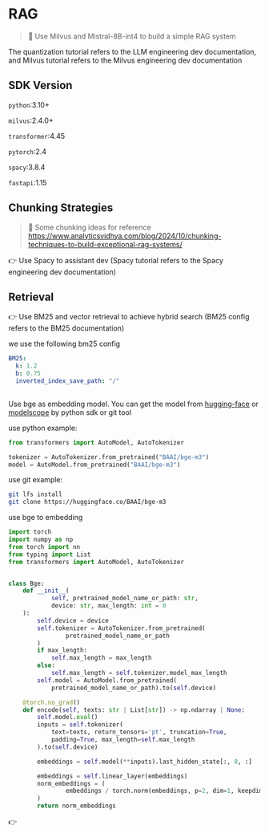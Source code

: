 # RAG

>:pushpin: ​Use Milvus and Mistral-8B-int4 to build a simple RAG system

The quantization tutorial refers to the LLM engineering dev documentation, and Milvus tutorial refers to the Milvus engineering dev documentation

## SDK Version

`python`:3.10+ 

`milvus`:2.4.0+

`transformer`:4.45

`pytorch`:2.4

`spacy`:3.8.4

`fastapi`:1.15

## Chunking Strategies

> :pushpin: ​Some chunking ideas for reference https://www.analyticsvidhya.com/blog/2024/10/chunking-techniques-to-build-exceptional-rag-systems/

:point_right: Use Spacy to assistant dev (Spacy tutorial refers to the Spacy engineering dev documentation)

## Retrieval

:point_right: Use BM25 and vector retrieval to achieve hybrid search (BM25 config refers to the BM25 documentation)

we use the following bm25 config

```yaml
BM25:
  k: 1.2
  b: 0.75
  inverted_index_save_path: "/"
  
```

Use bge as embedding model. You can get the model from [hugging-face](https://huggingface.co/) or [modelscope](https://www.modelscope.cn/home) by python sdk or git tool

use python example:

```python
from transformers import AutoModel, AutoTokenizer

tokenizer = AutoTokenizer.from_pretrained("BAAI/bge-m3")
model = AutoModel.from_pretrained("BAAI/bge-m3")
```

use git example:

```bash
git lfs install
git clone https://huggingface.co/BAAI/bge-m3
```

use bge to embedding

```python
import torch
import numpy as np
from torch import nn
from typing import List
from transformers import AutoModel, AutoTokenizer


class Bge:
    def __init__(
            self, pretrained_model_name_or_path: str, 
            device: str, max_length: int = 0
    ):
        self.device = device
        self.tokenizer = AutoTokenizer.from_pretrained(
                pretrained_model_name_or_path
        )
        if max_length:
            self.max_length = max_length
        else:
            self.max_length = self.tokenizer.model_max_length
        self.model = AutoModel.from_pretrained(
            pretrained_model_name_or_path).to(self.device)

    @torch.no_grad()
    def encode(self, texts: str | List[str]) -> np.ndarray | None:
        self.model.eval()
        inputs = self.tokenizer(
            text=texts, return_tensors='pt', truncation=True,
            padding=True, max_length=self.max_length
        ).to(self.device)

        embeddings = self.model(**inputs).last_hidden_state[:, 0, :]

        embeddings = self.linear_layer(embeddings)
        norm_embeddings = (
                embeddings / torch.norm(embeddings, p=2, dim=1, keepdim=True)
        )
        return norm_embeddings

```





:point_right: 